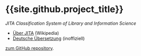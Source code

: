 ---
---
# {{site.github.project_title}}

*JITA Classification System of Library and Information Science*

* [Über JITA](https://de.wikipedia.org/wiki/JITA_Classification_System_of_Library_and_Information_Science) (Wikipedia) 
* [Deutsche Übersetzung](jita-de.html) (inoffiziell)

[zum GitHub repository]({{site.github.repository_url}}#readme).
